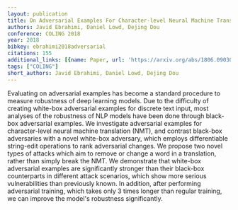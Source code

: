 ```yaml
---
layout: publication
title: On Adversarial Examples For Character-level Neural Machine Translation
authors: Javid Ebrahimi, Daniel Lowd, Dejing Dou
conference: COLING 2018
year: 2018
bibkey: ebrahimi2018adversarial
citations: 155
additional_links: [{name: Paper, url: 'https://arxiv.org/abs/1806.09030'}]
tags: ["COLING"]
short_authors: Javid Ebrahimi, Daniel Lowd, Dejing Dou
---
```

Evaluating on adversarial examples has become a standard procedure to measure
robustness of deep learning models. Due to the difficulty of creating white-box
adversarial examples for discrete text input, most analyses of the robustness
of NLP models have been done through black-box adversarial examples. We
investigate adversarial examples for character-level neural machine translation
(NMT), and contrast black-box adversaries with a novel white-box adversary,
which employs differentiable string-edit operations to rank adversarial
changes. We propose two novel types of attacks which aim to remove or change a
word in a translation, rather than simply break the NMT. We demonstrate that
white-box adversarial examples are significantly stronger than their black-box
counterparts in different attack scenarios, which show more serious
vulnerabilities than previously known. In addition, after performing
adversarial training, which takes only 3 times longer than regular training, we
can improve the model's robustness significantly.